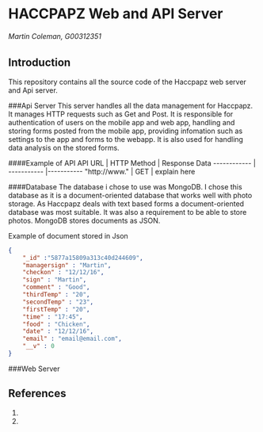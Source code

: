 # HACCPAPZ Web and API Server
###### Martin Coleman, G00312351

## Introduction
This repository contains all the source code of the Haccpapz web server and Api server.

###Api Server
This server handles all the data management for Haccpapz. It manages HTTP requests such as 
Get and Post. It is responsible for authentication of users on the mobile app and web app, handling and storing forms posted from the mobile app, providing infomation such as settings to the app and forms to the webapp. It is also used for handling data analysis on the stored forms.

####Example of API
API URL | HTTP Method | Response Data 
------------ | ----------- |-----------
"http://www." | GET | explain here

####Database
The database i chose to use was MongoDB. I chose this database as it is a document-oriented database that works well with photo storage.
As Haccpapz deals with text based forms a document-oriented database was most suitable. It was also a requirement to be able to store photos.
MongoDB stores documents as JSON.

Example of document stored in Json
```json
{
    "_id" :"5877a15809a313c40d244609",
    "managersign" : "Martin",
    "checkon" : "12/12/16",
    "sign" : "Martin",
    "comment" : "Good",
    "thirdTemp" : "20",
    "secondTemp" : "23",
    "firstTemp" : "20",
    "time" : "17:45",
    "food" : "Chicken",
    "date" : "12/12/16",
    "email" : "email@email.com",
    "__v" : 0
}
```

###Web Server
 

## References
1. 
2.  
